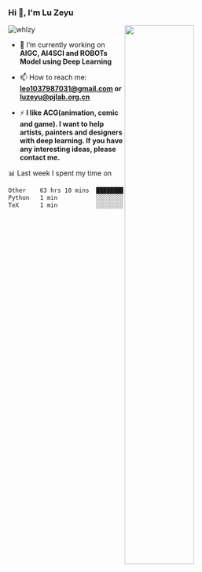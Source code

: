 ### Hi 👋, I'm Lu Zeyu

<img src="https://komarev.com/ghpvc/?username=whlzy&label=Profile%20views&color=0e75b6&style=flat" alt="whlzy" />
<img align="right" width="53%" src="https://github-readme-stats.vercel.app/api?username=whlzy&show_icons=true">

- 🔭 I’m currently working on **AIGC, AI4SCI and ROBOTs Model using Deep Learning**

- 📫 How to reach me: **leo1037987031@gmail.com or luzeyu@pjlab.org.cn**

- ⚡ **I like ACG(animation, comic and game). I want to help artists, painters and designers with deep learning. If you have any interesting ideas, please contact me.**

📊 Last week I spent my time on

<!--START_SECTION:waka-->

```txt
Other    63 hrs 10 mins  █████████████████████████   99.91 %
Python   1 min           ░░░░░░░░░░░░░░░░░░░░░░░░░   00.05 %
TeX      1 min           ░░░░░░░░░░░░░░░░░░░░░░░░░   00.03 %
```

<!--END_SECTION:waka-->

